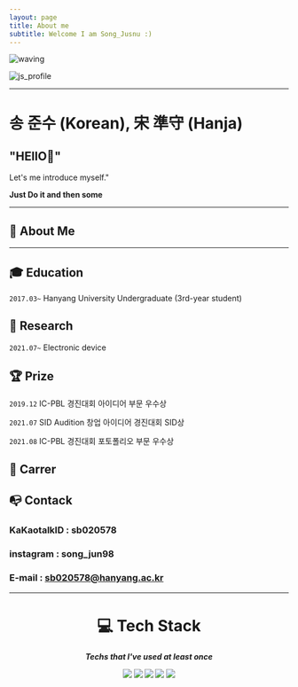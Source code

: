 ```yaml
---
layout: page
title: About me
subtitle: Welcome I am Song_Jusnu :)
---
```


![waving](https://capsule-render.vercel.app/api?type=waving&height=200&text=Song%20Junsu&fontAlign=50&fontAlignY=40&color=gradient)

![js_profile](https://user-images.githubusercontent.com/74344434/132435989-8e193368-3cd4-464f-8b4e-5f9894810763.jpg)

---
# **송 준수 (Korean), 宋 準守 (Hanja)**

## "HEllO👋"
Let's me introduce myself."

**Just Do it and then some** 

---
## **👩 About Me**
---

## **🎓 Education**

`2017.03~` Hanyang University Undergraduate (3rd-year student)


## **📝 Research** 

`2021.07~` Electronic device

## **🏆 Prize**

`2019.12` IC-PBL 경진대회 아이디어 부문 우수상

`2021.07` SID Audition 창업 아이디어 경진대회 SID상

`2021.08` IC-PBL 경진대회 포토폴리오 부문 우수상

## **📑 Carrer**




## **📭 Contack** 
### KaKaotalkID : sb020578
### instagram : song_jun98
### E-mail : sb020578@hanyang.ac.kr

---

<center>

<h1> 💻 Tech Stack
<h5><dl> Techs that I've used at least once</dl>

<img src="https://img.shields.io/badge/Python-3766AB?style=flat-square&logo=Python&logoColor=white"/>
<img src="https://img.shields.io/badge/HTML5-E34F26?style=flat-square&logo=html5&logoColor=white"/>
<img src="https://img.shields.io/badge/CSS-1572B6?style=flat-square&logo=css3&logoColor=white"/>
<img src="https://img.shields.io/badge/Java-007396?style=flat-square&logo=JAVA&logoColor=white"/>
<img src="https://img.shields.io/badge/-C-F7DF1E?style=flat-square&logo=C&logoColor=white"/>